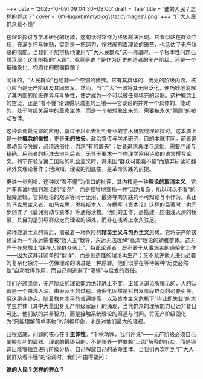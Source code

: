 +++
date = '2025-10-09T09:04:30+08:00'
draft = 'fale'
title = '谁的人民？怎样的群众？'
cover = 'G:\Hugo\bin\myblog\static\images\l.png'
+++
“广大人民群众看不懂”

在理论探讨与学术研究的场域，这句话时常作为终极裁决出现。它看似站在群众立场，充满关怀与体贴，实则是一把钝刀，悄然阉割着理论的锋芒，也低估了无产阶级的潜能。当我们不加辨析地使用“广大人民群众”这一称谓时，一个根本性问题已然浮现：这里所指的“人民”，究竟是谁？是作为历史创造者的无产阶级，还是一个被抽象化、均质化的模糊群像？

同样的，“人民群众”也绝非一个空洞的修辞。它有其具体的、历史的阶级内涵，核心应当是无产阶级及其同盟军。然而，当“广大”一词将其无限泛化，便巧妙地消解了其内部的阶级差异与斗争性，使之成为一个可以被任意填充的容器。这种概念上的空泛，正是“看不懂”论调得以滋生的土壤——它谈论的并非一个具体的、能动的、处于阶级关系中的革命主体，而是一个被想象出来的、需要被永久“照顾”的被动客体。

这种论调最荒谬的应用，莫过于以此去批判专业的学术研究或理论探讨。这本质上是一种**概念的偷换**，更是**无的放矢**。政治宣传与学术研究，目的本就不同。前者追求动员与唤醒，必须通俗化，力求“有的放矢”；后者追求真理与深化，需要严谨与精确。用前者的标准去审判后者，无异于要求一个物理学家用诗歌的语言撰写论文。列宁在驳斥第二国际的机会主义时，并未因“群众可能看不懂”而放弃研读和翻译外文理论著作；他深知，理论的彻底性，是革命实践的前提。

更进一步剖析，这种以“看不懂”为借口的批评，其内核是一种**理论的取消主义**。它并非真诚地批判理论的“复杂”，而是狡猾地宣扬一种“因为复杂，所以可以不看”的投降逻辑。它将理论的艰深等同于无用，最终导向实践的不可知论与不作为。真正的马克思主义者，如马克思、恩格斯本人，在撰写《资本论》这样的巨著时，也同步创作了《雇佣劳动与资本》等通俗读物。他们的工作，是搭建一座由浅入深的桥梁，其目的是引导群众走向理论的深处，而非在浅滩上永久驻足。

这种取消主义的背后，潜藏着一种危险的**精英主义与包办主义**思想。它将无产阶级预设为一个永远需要被“哲人王”教导、永远无法理解“高深”理论的幼稚群体。这无异于在思想上“踩在人民群众头上”。持此论调者，既不屑于从事艰苦的通俗化工作——因为这并非简单的“翻译”，而是创造性的理论再生产；又不允许他人进行必要的复杂化探讨——仿佛理论的演进是一种原罪。他们似乎在等待某种“历史必然性”自动发挥作用，而自己则逃避了“灌输”与启发的责任。

我们必须坚信，无产阶级的理论能力绝非静止不变。正如认识论所揭示的，人的认识是一个由浅入深、由表及里的过程。通俗化固然是对自发阶段群众的必要引导，但这绝非终点。随着教育水平的普遍提高，以及资本主义危机下“毕业即失业”的大学生群体（其中大量出身无产阶级家庭）的涌现，当代群众的理解能力已远非昔日可比。他们缺的并非智力，而是接触系统理论的渠道与时间。将无产阶级固化为“只能理解简单事物”的刻板印象，才是对他们最大的轻视。

归根结底，问题的核心在于**主体性**。“千秋功罪，我们评说”——无产阶级必须自己掌握批判的武器。理论的最终目的，不是培养一群依赖“上面”解释的听众，而是锻造出能够独立进行阶级分析、自己解放自己的革命主体。当我们再次听到“广大人民群众看不懂”的论调时，我们不由得要问：

**谁的人民？怎样的群众？**